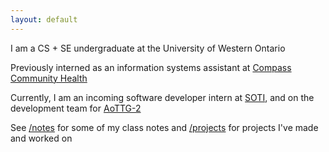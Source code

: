 ```yaml
---
layout: default
---
```


I am a CS + SE undergraduate at the University of Western Ontario

Previously interned as an information systems assistant at [Compass Community Health](https://www.compassch.org/)

Currently, I am an incoming software developer intern at [SOTI](https://soti.net/), and on the development team for [AoTTG-2](https://aottg2.com/)

See [/notes](/notes) for some of my class notes and [/projects](/projects) for projects I've made and worked on